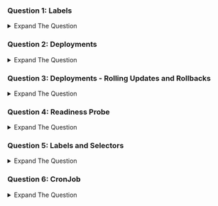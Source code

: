 ### Question 1: Labels

<details><summary>Expand The Question </summary>
<p>

Create a pod named kplabs-label. The pod should be launched from ```nginx``` image. The name of container should be ```nginx-container```. Attach following label to the pod. 
```sh
env=production
app=webserver
```
</details>

### Question 2: Deployments

<details><summary>Expand The Question </summary>
<p>

Create a deployment named ```kplabs-deployment```. The deployment should be launched from ```nginx``` image. The deployment should be three replicas. The selector should be based on the label of ```app=nginx```
</details>

### Question 3: Deployments - Rolling Updates and Rollbacks

<details><summary>Expand The Question </summary>
<p>

Create a deployment named ```kplabs-update```. The deployment should be launched from ```nginx``` image. There should be two  replicas. Verify the status of the deployment. As part of rolling update, update the image to ```nginx2:alpine```. Verify the status of deployment. Perform a rollback to the previous versio. Verify the status of deployment.
</details>

### Question 4: Readiness Probe

<details><summary>Expand The Question </summary>
<p>

Launch a pod from the ```nginx``` image. Create a readiness probe for the pod.
</details>

### Question 5: Labels and Selectors

<details><summary>Expand The Question </summary>
<p>

Create a deployment named ```kplabs-selector```. The pods should be launched from ```nginx``` image.The pods should only be launched in a node which has a label of ```disk=ssd```. Observe the status of deployment. Add the appropriate label to the worker node and then observe the status of the deployment.

</details>

### Question 6:  CronJob

<details><summary>Expand The Question </summary>
<p>
  
Create a job named ```kplabs-job```. The job should run every minute and should print out the current date.

</details>
